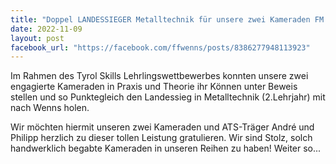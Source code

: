 ```yaml
---
title: "Doppel LANDESSIEGER Metalltechnik für unsere zwei Kameraden FM Philipp Dobler und FM André Wöber"
date: 2022-11-09
layout: post
facebook_url: "https://facebook.com/ffwenns/posts/8386277948113923"
---
```


Im Rahmen des Tyrol Skills Lehrlingswettbewerbes konnten unsere zwei engagierte Kameraden in Praxis und Theorie ihr Können unter Beweis stellen und so Punktegleich den Landessieg in Metalltechnik (2.Lehrjahr) mit nach Wenns holen.

Wir möchten hiermit unseren zwei Kameraden und ATS-Träger André und Philipp herzlich zu dieser tollen Leistung gratulieren. Wir sind Stolz, solch handwerklich begabte Kameraden in unseren Reihen zu haben! Weiter so...